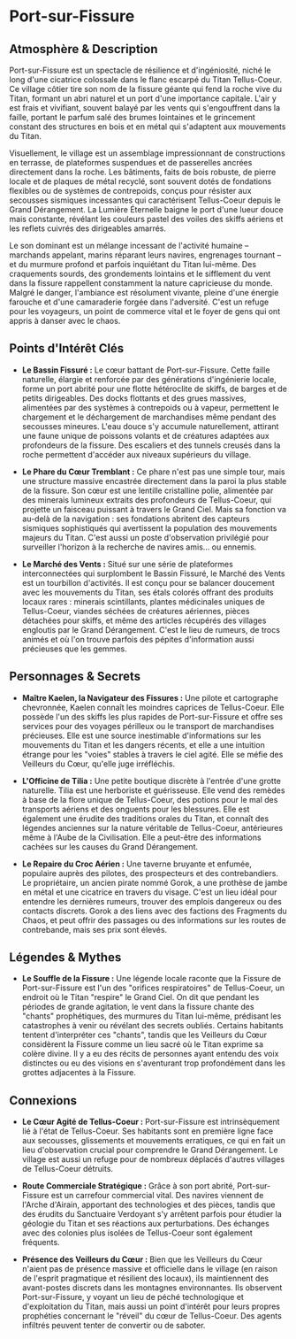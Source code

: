 # Port-sur-Fissure

## Atmosphère & Description

Port-sur-Fissure est un spectacle de résilience et d'ingéniosité, niché le long d'une cicatrice colossale dans le flanc escarpé du Titan Tellus-Coeur. Ce village côtier tire son nom de la fissure géante qui fend la roche vive du Titan, formant un abri naturel et un port d'une importance capitale. L'air y est frais et vivifiant, souvent balayé par les vents qui s'engouffrent dans la faille, portant le parfum salé des brumes lointaines et le grincement constant des structures en bois et en métal qui s'adaptent aux mouvements du Titan.

Visuellement, le village est un assemblage impressionnant de constructions en terrasse, de plateformes suspendues et de passerelles ancrées directement dans la roche. Les bâtiments, faits de bois robuste, de pierre locale et de plaques de métal recyclé, sont souvent dotés de fondations flexibles ou de systèmes de contrepoids, conçus pour résister aux secousses sismiques incessantes qui caractérisent Tellus-Coeur depuis le Grand Dérangement. La Lumière Éternelle baigne le port d'une lueur douce mais constante, révélant les couleurs pastel des voiles des skiffs aériens et les reflets cuivrés des dirigeables amarrés.

Le son dominant est un mélange incessant de l'activité humaine – marchands appelant, marins réparant leurs navires, engrenages tournant – et du murmure profond et parfois inquiétant du Titan lui-même. Des craquements sourds, des grondements lointains et le sifflement du vent dans la fissure rappellent constamment la nature capricieuse du monde. Malgré le danger, l'ambiance est résolument vivante, pleine d'une énergie farouche et d'une camaraderie forgée dans l'adversité. C'est un refuge pour les voyageurs, un point de commerce vital et le foyer de gens qui ont appris à danser avec le chaos.

## Points d'Intérêt Clés

*   **Le Bassin Fissuré :** Le cœur battant de Port-sur-Fissure. Cette faille naturelle, élargie et renforcée par des générations d'ingénierie locale, forme un port abrité pour une flotte hétéroclite de skiffs, de barges et de petits dirigeables. Des docks flottants et des grues massives, alimentées par des systèmes à contrepoids ou à vapeur, permettent le chargement et le déchargement de marchandises même pendant des secousses mineures. L'eau douce s'y accumule naturellement, attirant une faune unique de poissons volants et de créatures adaptées aux profondeurs de la fissure. Des escaliers et des tunnels creusés dans la roche permettent d'accéder aux niveaux supérieurs du village.

*   **Le Phare du Cœur Tremblant :** Ce phare n'est pas une simple tour, mais une structure massive encastrée directement dans la paroi la plus stable de la fissure. Son cœur est une lentille cristalline polie, alimentée par des minerais lumineux extraits des profondeurs de Tellus-Coeur, qui projette un faisceau puissant à travers le Grand Ciel. Mais sa fonction va au-delà de la navigation : ses fondations abritent des capteurs sismiques sophistiqués qui avertissent la population des mouvements majeurs du Titan. C'est aussi un poste d'observation privilégié pour surveiller l'horizon à la recherche de navires amis... ou ennemis.

*   **Le Marché des Vents :** Situé sur une série de plateformes interconnectées qui surplombent le Bassin Fissuré, le Marché des Vents est un tourbillon d'activités. Il est conçu pour se balancer doucement avec les mouvements du Titan, ses étals colorés offrant des produits locaux rares : minerais scintillants, plantes médicinales uniques de Tellus-Coeur, viandes séchées de créatures aériennes, pièces détachées pour skiffs, et même des articles récupérés des villages engloutis par le Grand Dérangement. C'est le lieu de rumeurs, de trocs animés et où l'on trouve parfois des pépites d'information aussi précieuses que les gemmes.

## Personnages & Secrets

*   **Maître Kaelen, la Navigateur des Fissures :** Une pilote et cartographe chevronnée, Kaelen connaît les moindres caprices de Tellus-Coeur. Elle possède l'un des skiffs les plus rapides de Port-sur-Fissure et offre ses services pour des voyages périlleux ou le transport de marchandises précieuses. Elle est une source inestimable d'informations sur les mouvements du Titan et les dangers récents, et elle a une intuition étrange pour les "voies" stables à travers le ciel agité. Elle se méfie des Veilleurs du Cœur, qu'elle juge irréfléchis.

*   **L'Officine de Tilia :** Une petite boutique discrète à l'entrée d'une grotte naturelle. Tilia est une herboriste et guérisseuse. Elle vend des remèdes à base de la flore unique de Tellus-Coeur, des potions pour le mal des transports aériens et des onguents pour les blessures. Elle est également une érudite des traditions orales du Titan, et connaît des légendes anciennes sur la nature véritable de Tellus-Coeur, antérieures même à l'Aube de la Civilisation. Elle a peut-être des informations cachées sur les causes du Grand Dérangement.

*   **Le Repaire du Croc Aérien :** Une taverne bruyante et enfumée, populaire auprès des pilotes, des prospecteurs et des contrebandiers. Le propriétaire, un ancien pirate nommé Gorok, a une prothèse de jambe en métal et une cicatrice en travers du visage. C'est un lieu idéal pour entendre les dernières rumeurs, trouver des emplois dangereux ou des contacts discrets. Gorok a des liens avec des factions des Fragments du Chaos, et peut offrir des passages ou des informations sur les routes de contrebande, mais ses prix sont élevés.

## Légendes & Mythes

*   **Le Souffle de la Fissure :** Une légende locale raconte que la Fissure de Port-sur-Fissure est l'un des "orifices respiratoires" de Tellus-Coeur, un endroit où le Titan "respire" le Grand Ciel. On dit que pendant les périodes de grande agitation, le vent dans la fissure chante des "chants" prophétiques, des murmures du Titan lui-même, prédisant les catastrophes à venir ou révélant des secrets oubliés. Certains habitants tentent d'interpréter ces "chants", tandis que les Veilleurs du Cœur considèrent la Fissure comme un lieu sacré où le Titan exprime sa colère divine. Il y a eu des récits de personnes ayant entendu des voix distinctes ou eu des visions en s'aventurant trop profondément dans les grottes adjacentes à la Fissure.

## Connexions

*   **Le Cœur Agité de Tellus-Coeur :** Port-sur-Fissure est intrinsèquement lié à l'état de Tellus-Coeur. Ses habitants sont en première ligne face aux secousses, glissements et mouvements erratiques, ce qui en fait un lieu d'observation crucial pour comprendre le Grand Dérangement. Le village est aussi un refuge pour de nombreux déplacés d'autres villages de Tellus-Coeur détruits.

*   **Route Commerciale Stratégique :** Grâce à son port abrité, Port-sur-Fissure est un carrefour commercial vital. Des navires viennent de l'Arche d'Airain, apportant des technologies et des pièces, tandis que des érudits du Sanctuaire Verdoyant s'y arrêtent parfois pour étudier la géologie du Titan et ses réactions aux perturbations. Des échanges avec des colonies plus isolées de Tellus-Coeur sont également fréquents.

*   **Présence des Veilleurs du Cœur :** Bien que les Veilleurs du Cœur n'aient pas de présence massive et officielle dans le village (en raison de l'esprit pragmatique et résilient des locaux), ils maintiennent des avant-postes discrets dans les montagnes environnantes. Ils observent Port-sur-Fissure, y voyant un lieu de péché technologique et d'exploitation du Titan, mais aussi un point d'intérêt pour leurs propres prophéties concernant le "réveil" du cœur de Tellus-Coeur. Des agents infiltrés peuvent tenter de convertir ou de saboter.